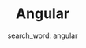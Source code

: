 ---
layout: list-category
title: Angular
subtitle: "search_word: angular"
search_word: "angular"
---